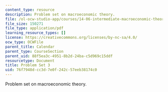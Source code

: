```yaml
---
content_type: resource
description: Problem set on macroeconomic theory.
file: /ol-ocw-studio-app/courses/14-06-intermediate-macroeconomic-theory-spring-2003/76f7948dcc3d7e0f242c57eeb38174c0_ps3.pdf
file_size: 150271
file_type: application/pdf
learning_resource_types: []
license: https://creativecommons.org/licenses/by-nc-sa/4.0/
ocw_type: OCWFile
parent_title: Calendar
parent_type: CourseSection
parent_uid: 88f5ea3c-4951-8b2d-24ba-c5d969c15ddf
resourcetype: Document
title: Problem Set 3
uid: 76f7948d-cc3d-7e0f-242c-57eeb38174c0
---
```

Problem set on macroeconomic theory.